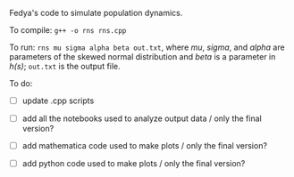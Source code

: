 Fedya's code to simulate population dynamics. 

To compile: `g++ -o rns rns.cpp`

To run: `rns mu sigma alpha beta out.txt`, where *mu*, *sigma*, and *alpha* are parameters of the skewed normal distribution and *beta* is a parameter in *h(s)*; `out.txt` is the output file.  
   
    
To do:  
- [ ] update .cpp scripts
- [ ] add all the notebooks used to analyze output data / only the final version?
- [ ] add mathematica code used to make plots / only the final version?
- [ ] add python code used to make plots / only the final version?

